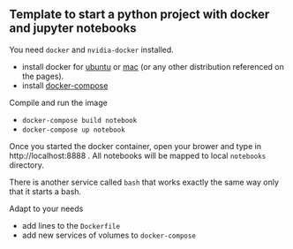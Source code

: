 ## Template to start a python project with docker and jupyter notebooks 

You need `docker` and `nvidia-docker` installed.
* install docker for [ubuntu](https://docs.docker.com/install/linux/docker-ce/ubuntu/) or [mac](https://docs.docker.com/docker-for-mac/install/) (or any other distribution referenced on the pages).
* install [docker-compose](https://docs.docker.com/compose/install/)

Compile and run the image
* `docker-compose build notebook`
* `docker-compose up notebook`

Once you started the docker container, open your brower and type in http://localhost:8888 . All notebooks will be mapped to local `notebooks` directory. 

There is another service called `bash` that works exactly the same way only that it starts a bash. 


Adapt to your needs
* add lines to the `Dockerfile`
* add new services of volumes to  `docker-compose`


  